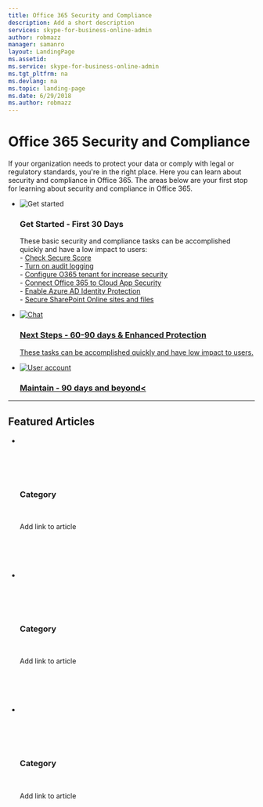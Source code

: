 ```yaml
---
title: Office 365 Security and Compliance
description: Add a short description
services: skype-for-business-online-admin
author: robmazz
manager: samanro
layout: LandingPage
ms.assetid: 
ms.service: skype-for-business-online-admin
ms.tgt_pltfrm: na
ms.devlang: na
ms.topic: landing-page
ms.date: 6/29/2018
ms.author: robmazz
---
```

# Office 365 Security and Compliance

If your organization needs to protect your data or comply with legal or regulatory standards, you're in the right place. Here you can learn about security and compliance in Office 365. The areas below are your first stop for learning about security and compliance in Office 365.

<ul class="cardsF panelContent">
    <li>
        <div class="cardSize">
            <div class="cardPadding">
                <div class="card">
                    <div class="cardImageOuter">
                        <div class="cardImage">
                            <img src="https://docs.microsoft.com/en-us/office/media/icons/get-started.svg" alt="Get started" />
                        </div>
                    </div>
                    <div class="cardText">
                        <h3>Get Started - First 30 Days</h3>
                <p>These basic security and compliance tasks can be accomplished quickly and have a low impact to users: <br> - <a href="https://securescore.office.com">Check Secure Score</a> <br> - <a href="https://securescore.office.com">Turn on audit logging</a> <br> - <a href="https://securescore.office.com">Configure O365 tenant for increase security</a> <br> - <a href="https://securescore.office.com">Connect Office 365 to Cloud App Security</a> <br> - <a href="https://securescore.office.com">Enable Azure AD Identity Protection</a> <br> - <a href="https://securescore.office.com">Secure SharePoint Online sites and files</a> </p>
                    </div>
                </div>
            </div>
        </div>
    </li>
    <li>
        <a href="  ">
        <div class="cardSize">
            <div class="cardPadding">
                <div class="card">
                    <div class="cardImageOuter">
                        <div class="cardImage">
                            <img src="https://docs.microsoft.com/en-us/office/media/icons/chat.svg" alt="Chat" />
                        </div>
                    </div>
                    <div class="cardText">
                        <h3>Next Steps - 60-90 days & Enhanced Protection</h3>
                        <p>These tasks can be accomplished quickly and have low impact to users.</p>
                    </div>
                </div>
            </div>
        </div>
        </a>
    </li>
    <li>
        <a href="  ">
        <div class="cardSize">
            <div class="cardPadding">
                <div class="card">
                    <div class="cardImageOuter">
                        <div class="cardImage">
                            <img src="https://docs.microsoft.com/en-us/office/media/icons/user-accounts.svg" alt="User account" />
                        </div>
                    </div>
                    <div class="cardText">
                        <h3>Maintain - 90 days and beyond<</h3>
                    </div>
                </div>
            </div>
        </div>
        </a>
    </li>
</ul>

---

<h2>Featured Articles</h2>
<ul class="panelContent cardsW">
    <li>
        <div class="cardSize">
            <div class="cardPadding">
                <div class="card">
                    <div class="cardText">
                        <h3>Category</h3>
                        <p>Add link to article</p>
                    </div>
                </div>
            </div>
        </div>
    </li>
    <li>
        <div class="cardSize">
            <div class="cardPadding">
                <div class="card">
                    <div class="cardText">
                        <h3>Category</h3>
                        <p>Add link to article</p>
                   </div>
                </div>
            </div>
        </div> 
    </li>
    <li>
        <div class="cardSize">
            <div class="cardPadding">
                <div class="card">
                    <div class="cardText">
                        <h3>Category</h3>
                        <p>Add link to article</p>
                    </div>
                </div>
            </div>
        </div>
    </li>
</ul>